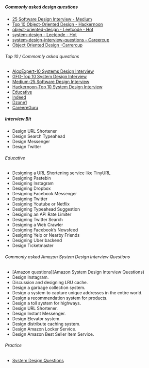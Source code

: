 ##### Commonly asked design questions
- [25 Software Design Interview - Medium](https://medium.com/javarevisited/25-software-design-interview-questions-to-crack-any-programming-and-technical-interviews-4b8237942db0)
- [Top 10 Object-Oriented Design - Hackernoon](https://hackernoon.com/the-top-10-object-oriented-design-interview-questions-developers-should-know-c7fc2e13ce39)
- [object-oriented-design - Leetcode - Hot](https://leetcode.com/discuss/interview-question/object-oriented-design?currentPage=1&orderBy=hot&query=)
- [system-design - Leetcode - Hot](https://leetcode.com/discuss/interview-question/system-design?currentPage=1&orderBy=hot&query=)
- [system-design-interview-questions - Careercup](https://www.careercup.com/page?pid=system-design-interview-questions)
- [Object Oriented Design -Carrercup](https://www.careercup.com/page?pid=object-oriented-design-interview-questions&sort=votes)

###### Top 10 / Commomly asked questions
- [AlgoExpert-10 Systems Design Interview](https://www.algoexpert.io/systems/questions?r=ads&gclid=Cj0KCQjwrsGCBhD1ARIsALILBYrh2HINKphitTyC7HmHh-gH6InwrnMo9-wf1e78M7IozwrT95pEB5IaAuddEALw_wcB)
- [GFG-Top 10 System Design Interview](https://www.geeksforgeeks.org/top-10-system-design-interview-questions-and-answers/)
- [Medium-25 Software Design Interview](https://medium.com/javarevisited/25-software-design-interview-questions-to-crack-any-programming-and-technical-interviews-4b8237942db0)
- [Hackernoon-Top 10 System Design Interview](https://hackernoon.com/top-10-system-design-interview-questions-for-software-engineers-8561290f0444)
- [Educative](https://www.educative.io/blog/top-10-system-design-interview-questions)
- [Indeed](https://www.indeed.com/career-advice/interviewing)
- [Dzone1](https://dzone.com/articles/21-object-oriented-and-system-design-problems-to-p)
- [CareereGuru](https://career.guru99.com/software-design-interview-questions/)
##### Interview Bit
- Design URL Shortener 
- Design Search Typeahead 
- Design Messenger 
- Design Twitter 
###### Educative
- Designing a URL Shortening service like TinyURL
- Designing Pastebin
- Designing Instagram
- Designing Dropbox
- Designing Facebook Messenger
- Designing Twitter
- Designing Youtube or Netflix
- Designing Typeahead Suggestion
- Designing an API Rate Limiter
- Designing Twitter Search
- Designing a Web Crawler
- Designing Facebook’s Newsfeed
- Designing Yelp or Nearby Friends
- Designing Uber backend
- Design Ticketmaster
###### Commonly asked Amazon System Design Interview Questions
 - [Amazon questions](Amazon System Design Interview Questions)
 - Design Instagram.
 - Discussion and designing LRU cache.
 - Design a garbage collection system.
 - Design a system to capture unique addresses in the entire world.
 - Design a recommendation system for products.
 - Design a toll system for highways.
 - Design URL Shortener.
 - Design Instant Messenger.
 - Design Elevator system.
 - Design distribute caching system.
 - Design Amazon Locker Service.
 - Design Amazon Best Seller Item Service.
###### Practice
- [System Design Questions](https://www.careercup.com/page?pid=system-design-interview-questions)
